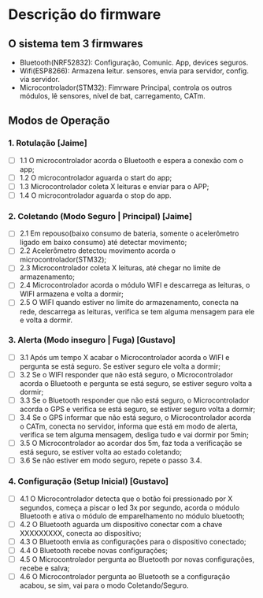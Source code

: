 # Descrição do firmware

## O sistema tem 3 firmwares

* Bluetooth(NRF52832): Configuração, Comunic. App, devices seguros.
* Wifi(ESP8266): Armazena leitur. sensores, envia para servidor, config. via servidor.
* Microcontrolador(STM32): Fimrware Principal, controla os outros módulos, lê sensores, nível de bat, carregamento, CATm.

## Modos de Operação

### 1. Rotulação [Jaime]

* [ ] 1.1 O microcontrolador acorda o Bluetooth e espera a conexão com o app;  
* [ ] 1.2 O microcontrolador aguarda o start do app;  
* [ ] 1.3 Microcontrolador coleta X leituras e enviar para o APP;  
* [ ] 1.4 O microcontrolador aguarda o stop do app.

### 2. Coletando (Modo Seguro | Principal)  [Jaime]

* [ ] 2.1 Em repouso(baixo consumo de bateria, somente o acelerômetro ligado em baixo consumo) até detectar movimento;  
* [ ] 2.2 Acelerômetro detectou movimento acorda o microcontrolador(STM32);  
* [ ] 2.3 Microcontrolador coleta X leituras, até chegar no limite de armazenamento;  
* [ ] 2.4 Microcontrolador acorda o módulo WIFI e descarrega as leituras, o WIFI armazena e volta a dormir;  
* [ ] 2.5 O WIFI quando estiver no limite do armazenamento, conecta na rede, descarrega as leituras, verifica se tem alguma mensagem para ele e volta a dormir.  

### 3. Alerta (Modo inseguro | Fuga)  [Gustavo]

* [ ] 3.1 Após um tempo X acabar o Microcontrolador acorda o WIFI e pergunta se está seguro. Se estiver seguro ele volta a dormir;  
* [ ] 3.2 Se o WIFI responder que não está seguro, o Microcontrolador acorda o Bluetooth e pergunta se está seguro, se estiver seguro volta a dormir;  
* [ ] 3.3 Se o Bluetooth responder que não está seguro, o Microcontrolador acorda o GPS e verifica se está seguro, se estiver seguro volta a dormir;  
* [ ] 3.4 Se o GPS informar que não está seguro, o Microcontrolador acorda o CATm, conecta no servidor, informa que está em modo de alerta, verifica se tem alguma mensagem, desliga tudo e vai dormir por 5min;  
* [ ] 3.5 O Microcontrolador ao acordar dos 5m, faz toda a verificação se está seguro, se estiver volta ao estado coletando;  
* [ ] 3.6 Se não estiver em modo seguro, repete o passo 3.4.

### 4. Configuração (Setup Inicial)  [Gustavo]

* [ ] 4.1 O Microcontrolador detecta que o botão foi pressionado por X segundos, começa a piscar o led 3x por segundo, acorda o módulo Bluetooth e ativa o módulo de emparelhamento no módulo bluetooth;  
* [ ] 4.2 O Bluetooth aguarda um dispositivo conectar com a chave XXXXXXXXX, conecta ao dispositivo;  
* [ ] 4.3 O Bluetooth envia as configurações para o dispositivo conectado;  
* [ ] 4.4 O Bluetooth recebe novas configurações;  
* [ ] 4.5 O Microcontrolador pergunta ao Bluetooth por novas configurações, recebe e salva;  
* [ ] 4.6 O Microcontrolador pergunta ao Bluetooth se a configuração acabou, se sim, vai para o modo Coletando/Seguro.  

